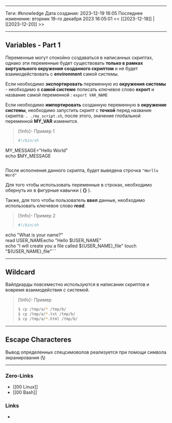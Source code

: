 ___
Теги: #knowledge 
Дата создания: 2023-12-19 16:05 
Последнее изменение: вторник 19-го декабря 2023 16:05:01
<< [[2023-12-18]] | [[2023-12-20]] >> 
___
## Variables - Part 1

Переменные могут спокойно создаваться в написанных скриптах, однако эти переменные будет существовать **только в рамках виртуального окружения созданного скриптом** и не будет взаимодействовать с **environment**  самой системы.

Если необходимо **экспортировать** переменную из **окружения системы** - необходимо в **самой системе** пописать ключевое слово **export** и название самой переменной : `export VAR_NAME`

Если необходимо **импортировать** созданную переменную в **окружение системы**, необходимо запустить скрипт с **точкой** перед название скрипта:
`. ./my_script.sh`, после этого, значение глобальной переменной **MY_VAR** изменится.

>[!info]- Пример 1
>```sh
>#!/bin/sh  
MY_MESSAGE="Hello World"  
echo $MY_MESSAGE
>```

После исполнения данного скрипта, будет выведена строчка `"Herllo Word"`

Для того чтобы использовать переменные в строках, необходимо обернуть их в фигурные кавычки ( **{}** ).

Также, для того чтобы пользователь **ввел** данные, необходимо использовать ключевое слово ***read***.

>[!info]- Пример 2
>```sh
>#!/bin/sh  
echo "What is your name?"  
read USER_NAMEecho "Hello $USER_NAME"  
echo "I will create you a file called ${USER_NAME}_file"  
touch "${USER_NAME}_file"```

---

## Wildcard

Вайлдкарды повсеместно используются в написании скриптов и вовремя взаимодействия с системой.

>[!info]- Пример
>```sh
>$ cp /tmp/a/* /tmp/b/
>$ cp /tmp/a/*.txt /tmp/b/
>$ cp /tmp/a/*.html /tmp/b/
>```

---
## Escape Characteres

Вывод определенных спецсимоволов реализуется при помощи символа экранирования (**\\**)
___
### Zero-Links
- [[00 Linux]]
- [[00 Bash]]
### Links
- 
